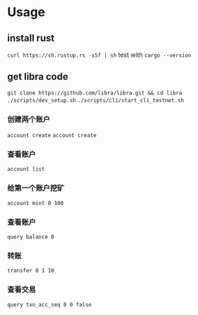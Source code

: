 # Usage

## install rust
`curl https://sh.rustup.rs -sSf | sh`
test with `cargo --version`

## get libra code
`git clone https://github.com/libra/libra.git && cd libra`
`./scripts/dev_setup.sh`
`./scripts/cli/start_cli_testnet.sh`

### 创建两个账户
`account create`
`account create`
### 查看账户
`account list`
### 给第一个账户挖矿
`account mint 0 100`
### 查看账户
`query balance 0`
### 转账
`transfer 0 1 10`
### 查看交易
`query txn_acc_seq 0 0 false`
